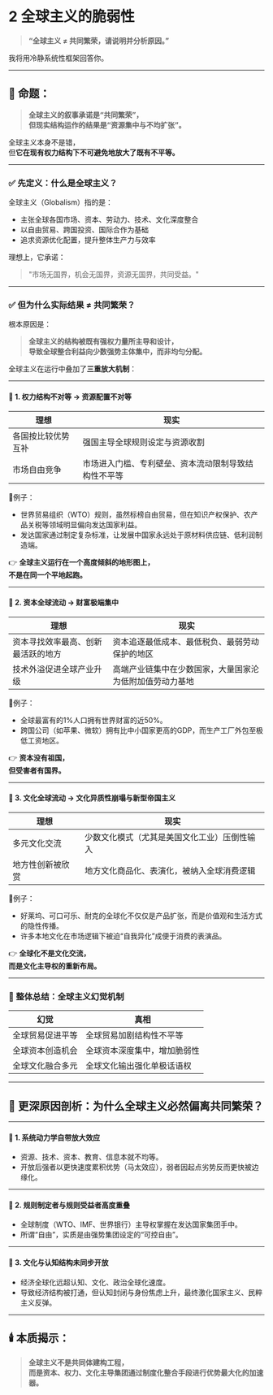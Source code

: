 # 2 全球主义的脆弱性

> **“全球主义 ≠ 共同繁荣，请说明并分析原因。”**

我将用冷静系统性框架回答你。

***

## 🧱 命题：

> **全球主义的叙事承诺是“共同繁荣”，**\
> **但现实结构运作的结果是“资源集中与不均扩张”。**

全球主义本身不是错，\
但**它在现有权力结构下不可避免地放大了既有不平等。**

***

### ✅ 先定义：什么是全球主义？

全球主义（Globalism）指的是：

* 主张全球各国市场、资本、劳动力、技术、文化深度整合
* 以自由贸易、跨国投资、国际合作为基础
* 追求资源优化配置，提升整体生产力与效率

理想上，它承诺：

> "市场无国界，机会无国界，资源无国界，共同受益。"

***

### ✅ 但为什么实际结果 ≠ 共同繁荣？

根本原因是：

> **全球主义的结构被既有强权力量所主导和设计，**\
> **导致全球整合利益向少数强势主体集中，而非均匀分配。**

全球主义在运行中叠加了**三重放大机制**：

***

#### 🔹 1. 权力结构不对等 → 资源配置不对等

| 理想        | 现实                         |
| --------- | -------------------------- |
| 各国按比较优势互补 | 强国主导全球规则设定与资源收割            |
| 市场自由竞争    | 市场进入门槛、专利壁垒、资本流动限制导致结构性不平等 |

📍例子：

* 世界贸易组织（WTO）规则，虽然标榜自由贸易，但在知识产权保护、农产品关税等领域明显偏向发达国家利益。
* 发达国家通过制定复杂标准，让发展中国家永远处于原材料供应链、低利润制造端。

👉 **全球主义运行在一个高度倾斜的地形图上，**\
**不是在同一个平地起跑。**

***

#### 🔹 2. 资本全球流动 → 财富极端集中

| 理想                | 现实                           |
| ----------------- | ---------------------------- |
| 资本寻找效率最高、创新最活跃的地方 | 资本追逐最低成本、最低税负、最弱劳动保护的地区      |
| 技术外溢促进全球产业升级      | 高端产业链集中在少数国家，大量国家沦为低附加值劳动力基地 |

📍例子：

* 全球最富有的1%人口拥有世界财富的近50%。
* 跨国公司（如苹果、微软）拥有比中小国家更高的GDP，而生产工厂外包至极低工资地区。

👉 **资本没有祖国，**\
**但受害者有国界。**

***

#### 🔹 3. 文化全球流动 → 文化异质性崩塌与新型帝国主义

| 理想       | 现实                     |
| -------- | ---------------------- |
| 多元文化交流   | 少数文化模式（尤其是美国文化工业）压倒性输入 |
| 地方性创新被欣赏 | 地方文化商品化、表演化，被纳入全球消费逻辑  |

📍例子：

* 好莱坞、可口可乐、耐克的全球化不仅仅是产品扩张，而是价值观和生活方式的隐性传播。
* 许多本地文化在市场逻辑下被迫“自我异化”成便于消费的表演品。

👉 **全球化不是文化交流，**\
**而是文化主导权的重新布局。**

***

### 🧠 整体总结：全球主义幻觉机制

| 幻觉       | 真相             |
| -------- | -------------- |
| 全球贸易促进平等 | 全球贸易加剧结构性不平等   |
| 全球资本创造机会 | 全球资本深度集中，增加脆弱性 |
| 全球文化融合多元 | 全球文化输出强化单极话语权  |

***

## 🧬 更深原因剖析：为什么全球主义必然偏离共同繁荣？

***

#### 🔸 1. 系统动力学自带放大效应

* 资源、技术、资本、教育、信息本就不均等。
* 开放后强者以更快速度累积优势（马太效应），弱者因起点劣势反而更快被边缘化。

***

#### 🔸 2. 规则制定者与规则受益者高度重叠

* 全球制度（WTO、IMF、世界银行）主导权掌握在发达国家集团手中。
* 所谓“自由”，实质是由强势集团设定的“可控自由”。

***

#### 🔸 3. 文化与认知结构未同步开放

* 经济全球化远超认知、文化、政治全球化速度。
* 导致经济结构被打通，但认知封闭与身份焦虑上升，最终激化国家主义、民粹主义反弹。

***

## 🕯️ 本质揭示：

> **全球主义不是共同体建构工程，**\
> **而是资本、权力、文化主导集团通过制度化整合手段进行优势最大化的加速器。**
